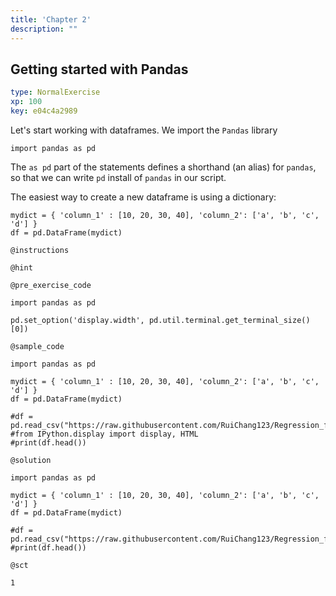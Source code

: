 ```yaml
---
title: 'Chapter 2'
description: ""
---
```


## Getting started with Pandas

```yaml
type: NormalExercise 
xp: 100 
key: e04c4a2989   
```


Let's start working with dataframes. 
We import the `Pandas` library 
```
import pandas as pd
```
The `as pd` part of the statements defines a shorthand (an alias) for `pandas`, so that we can write `pd` install of `pandas` in our script.

The easiest way to create a new dataframe is using a dictionary:
```
mydict = { 'column_1' : [10, 20, 30, 40], 'column_2': ['a', 'b', 'c', 'd'] }
df = pd.DataFrame(mydict)
```


`@instructions`


`@hint`


`@pre_exercise_code`
```{python}
import pandas as pd

pd.set_option('display.width', pd.util.terminal.get_terminal_size()[0])
```
`@sample_code`
```{python}
import pandas as pd

mydict = { 'column_1' : [10, 20, 30, 40], 'column_2': ['a', 'b', 'c', 'd'] }
df = pd.DataFrame(mydict)

#df = pd.read_csv("https://raw.githubusercontent.com/RuiChang123/Regression_for_house_price_estimation/master/final_data.csv")
#from IPython.display import display, HTML
#print(df.head())
```
`@solution`
```{python}
import pandas as pd

mydict = { 'column_1' : [10, 20, 30, 40], 'column_2': ['a', 'b', 'c', 'd'] }
df = pd.DataFrame(mydict)

#df = pd.read_csv("https://raw.githubusercontent.com/RuiChang123/Regression_for_house_price_estimation/master/final_data.csv")
#print(df.head())
```
`@sct`
```{python}
1
```